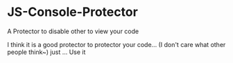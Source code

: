 # JS-Console-Protector
A Protector to disable other to view your code

I think it is a good protector to protector your code... (I don't care what other people think~)
just ... Use it

